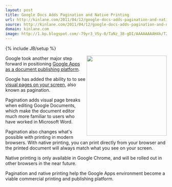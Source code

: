```yaml
---
layout: post
title: Google Docs Adds Pagination and Native Printing
url: http://kinlane.com/2011/04/12/google-docs-adds-pagination-and-native-printing/
source: http://kinlane.com/2011/04/12/google-docs-adds-pagination-and-native-printing/
domain: kinlane.com
image: http://1.bp.blogspot.com/-79yr3_VSy-0/TaNz_38-gDI/AAAAAAAAH4k/T2EtQ8ay7M0/Advice+to+youth_pic+1.png
---
```

{% include JB/setup %}<p><img src="http://1.bp.blogspot.com/-79yr3_VSy-0/TaNz_38-gDI/AAAAAAAAH4k/T2EtQ8ay7M0/Advice+to+youth_pic+1.png" alt="" width="250" align="right" />Google took another major step forward in positioning <a href="http://www.kinlane.com/2011/02/google-docs-as-a-publishing-platform/" target="_bank">Google Apps as a document publishing platform</a>.<p></p>
Google has added the ability to to see <a title="visual pages on your screen" href="http://googleblog.blogspot.com/2011/04/pagination-comes-to-google-docs.html">visual pages on your screen</a>, also known as pagination.<p></p>
Pagination adds visual page breaks when editing Google Documents, which make the document editor much more familiar to users who have worked in Microsoft Word.<p></p>
Pagination also changes what's possible with printing in modern browsers. With native printing, you can print directly from your browser and the printed document will always match what you see on your screen.<p></p>
Native printing is only available in Google Chrome, and will be rolled out in other browsers in the near future.<p></p>
Pagination and native printing help the Google Apps environment become a viable commercial printing and publishing platform.</p>
